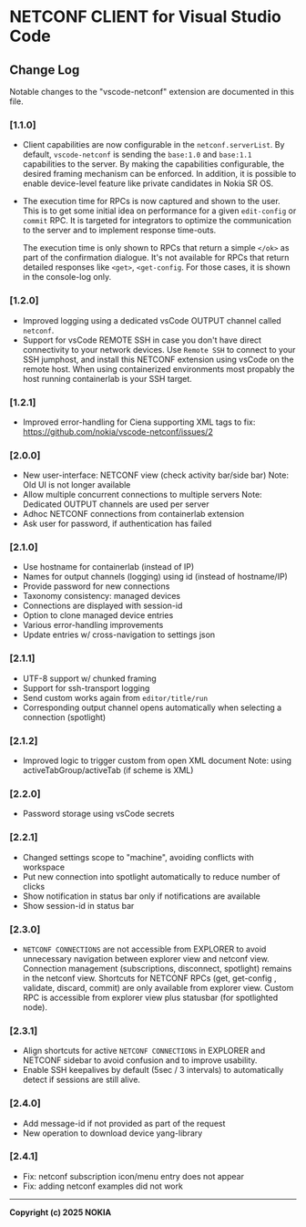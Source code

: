 # NETCONF CLIENT for Visual Studio Code

## Change Log

Notable changes to the "vscode-netconf" extension are documented in this file.

### [1.1.0]
* Client capabilities are now configurable in the `netconf.serverList`.
  By default, `vscode-netconf` is sending the `base:1.0` and `base:1.1`
  capabilities to the server. By making the capabilities configurable,
  the desired framing mechanism can be enforced. In addition, it is
  possible to enable device-level feature like private candidates in
  Nokia SR OS.
* The execution time for RPCs is now captured and shown to the user.
  This is to get some initial idea on performance for a given
  `edit-config` or `commit` RPC. It is targeted for integrators
  to optimize the communication to the server and to implement
  response time-outs.

  The execution time is only shown to RPCs that return a simple
  `</ok>` as part of the confirmation dialogue. It's not available
  for RPCs that return detailed responses like `<get>`, `<get-config`.
  For those cases, it is shown in the console-log only.

### [1.2.0]
* Improved logging using a dedicated vsCode OUTPUT channel called `netconf`.
* Support for vsCode REMOTE SSH in case you don't have direct connectivity
  to your network devices. Use `Remote SSH` to connect to your SSH jumphost,
  and install this NETCONF extension using vsCode on the remote host.
  When using containerized environments most propably the host running
  containerlab is your SSH target.

### [1.2.1]
* Improved error-handling for Ciena supporting XML tags to fix:
  https://github.com/nokia/vscode-netconf/issues/2

### [2.0.0]
* New user-interface: NETCONF view (check activity bar/side bar)
  Note: Old UI is not longer available
* Allow multiple concurrent connections to multiple servers
  Note: Dedicated OUTPUT channels are used per server
* Adhoc NETCONF connections from containerlab extension
* Ask user for password, if authentication has failed

### [2.1.0]
* Use hostname for containerlab (instead of IP)
* Names for output channels (logging) using id (instead of hostname/IP)
* Provide password for new connections
* Taxonomy consistency: managed devices
* Connections are displayed with session-id
* Option to clone managed device entries
* Various error-handling improvements
* Update entries w/ cross-navigation to settings json

### [2.1.1]
* UTF-8 support w/ chunked framing
* Support for ssh-transport logging
* Send custom <rpc> works again from `editor/title/run`
* Corresponding output channel opens automatically when selecting a connection (spotlight)

### [2.1.2]
* Improved logic to trigger custom <rpc> from open XML document
  Note: using activeTabGroup/activeTab (if scheme is XML)

### [2.2.0]
* Password storage using vsCode secrets

### [2.2.1]
* Changed settings scope to "machine", avoiding conflicts with workspace
* Put new connection into spotlight automatically to reduce number of clicks
* Show notification in status bar only if notifications are available
* Show session-id in status bar

### [2.3.0]
* `NETCONF CONNECTIONS` are not accessible from EXPLORER to avoid unnecessary
  navigation between explorer view and netconf view. Connection management
  (subscriptions, disconnect, spotlight) remains in the netconf view. Shortcuts
  for NETCONF RPCs (get, get-config , validate, discard, commit) are only
  available from explorer view. Custom RPC is accessible from explorer view
  plus statusbar (for spotlighted node).

### [2.3.1]
* Align shortcuts for active `NETCONF CONNECTIONS` in EXPLORER and NETCONF
  sidebar to avoid confusion and to improve usability.
* Enable SSH keepalives by default (5sec / 3 intervals) to automatically
  detect if sessions are still alive.

### [2.4.0]
* Add message-id if not provided as part of the request
* New operation to download device yang-library

### [2.4.1]
* Fix: netconf subscription icon/menu entry does not appear
* Fix: adding netconf examples did not work

---

**Copyright (c) 2025 NOKIA**